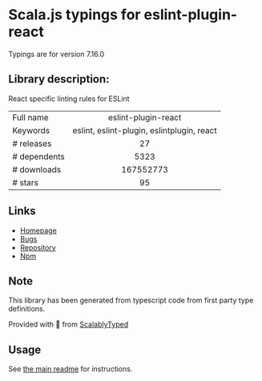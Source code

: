 
# Scala.js typings for eslint-plugin-react

Typings are for version 7.16.0

## Library description:
React specific linting rules for ESLint

|                    |                 |
| ------------------ | :-------------: |
| Full name          | eslint-plugin-react |
| Keywords           | eslint, eslint-plugin, eslintplugin, react |
| # releases         | 27 |
| # dependents       | 5323 |
| # downloads        | 167552773 |
| # stars            | 95 |

## Links
- [Homepage](https://github.com/yannickcr/eslint-plugin-react)
- [Bugs](https://github.com/yannickcr/eslint-plugin-react/issues)
- [Repository](https://github.com/yannickcr/eslint-plugin-react)
- [Npm](https://www.npmjs.com/package/eslint-plugin-react)
    


## Note
This library has been generated from typescript code from first party type definitions.

Provided with :purple_heart: from [ScalablyTyped](https://github.com/oyvindberg/ScalablyTyped)

## Usage
See [the main readme](../../readme.md) for instructions.


